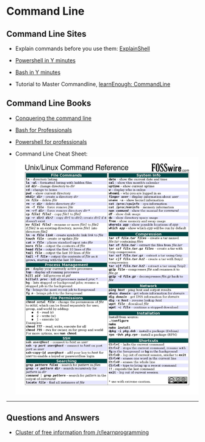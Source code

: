 # **Command Line**

## **Command Line Sites**

* Explain commands before you use them: [ExplainShell](https://explainshell.com/)

* [Powershell in Y minutes](https://learnxinyminutes.com/docs/powershell/)

* [Bash in Y minutes](https://learnxinyminutes.com/docs/bash/)

* Tutorial to Master Commandline, [learnEnough: CommandLine](https://www.learnenough.com/command-line-tutorial/basics)

## **Command Line Books**

* [Conquering the command line](http://conqueringthecommandline.com/book/basics#code-basics-cp-r)

* [Bash for Professionals](https://books.goalkicker.com/BashBook/)

* [Powershell for professionals](https://books.goalkicker.com/PowerShellBook/)

* Command Line Cheat Sheet:
![Commandline Cheat Sheet for *nix](../Images/CommandLineLinux-page-001.jpg)

---

## **Questions and Answers**

* [Cluster of free information from /r/learnprogramming](https://www.reddit.com/r/learnprogramming/comments/fgi8i7/after_a_year_and_a_half_of_programming_i_just/)
